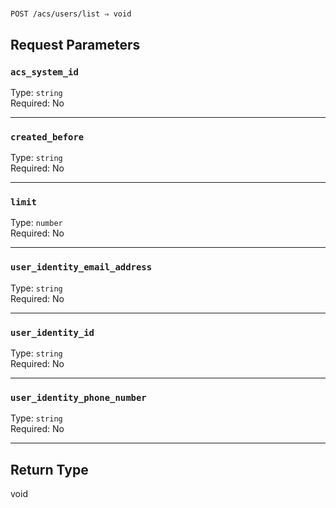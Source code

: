 # 

```
POST /acs/users/list ⇒ void
```



## Request Parameters

### `acs_system_id`

Type: `string`\
Required: No



---

### `created_before`

Type: `string`\
Required: No



---

### `limit`

Type: `number`\
Required: No



---

### `user_identity_email_address`

Type: `string`\
Required: No



---

### `user_identity_id`

Type: `string`\
Required: No



---

### `user_identity_phone_number`

Type: `string`\
Required: No



---

## Return Type

void
